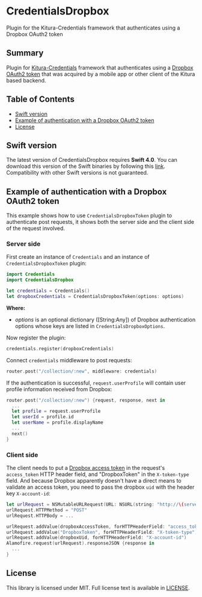 # CredentialsDropbox
Plugin for the Kitura-Credentials framework that authenticates using a Dropbox OAuth2 token

## Summary
Plugin for [Kitura-Credentials](https://github.com/IBM-Swift/Kitura-Credentials) framework that authenticates using a [Dropbox OAuth2 token](https://www.dropbox.com/developers/reference/oauth-guide) that was acquired by a mobile app or other client of the Kitura based backend.

## Table of Contents
* [Swift version](#swift-version)
* [Example of authentication with a Dropbox OAuth2 token](#example-of-authentication-with-a-dropbox-oauth2-token)
* [License](#license)

## Swift version
The latest version of CredentialsDropbox requires **Swift 4.0**. You can download this version of the Swift binaries by following this [link](https://swift.org/download/). Compatibility with other Swift versions is not guaranteed.

## Example of authentication with a Dropbox OAuth2 token

This example shows how to use `CredentialsDropboxToken` plugin to authenticate post requests, it shows both the server side and the client side of the request involved.

### Server side

First create an instance of `Credentials` and an instance of `CredentialsDropboxToken` plugin:

```swift
import Credentials
import CredentialsDropbox

let credentials = Credentials()
let dropboxCredentials = CredentialsDropboxToken(options: options)
```
**Where:**
- *options* is an optional dictionary ([String:Any]) of Dropbox authentication options whose keys are listed in `CredentialsDropboxOptions`.

Now register the plugin:
```swift
credentials.register(dropboxCredentials)
```

Connect `credentials` middleware to post requests:

```swift
router.post("/collection/:new", middleware: credentials)
```
If the authentication is successful, `request.userProfile` will contain user profile information received from Dropbox:
```swift
router.post("/collection/:new") {request, response, next in
  ...
  let profile = request.userProfile
  let userId = profile.id
  let userName = profile.displayName
  ...
  next()
}
```

### Client side
The client needs to put a [Dropbox access token](https://www.dropbox.com/developers/reference/oauth-guide) in the request's `access_token` HTTP header field, and "DropboxToken" in the `X-token-type` field. And because Dropbox apparently doesn't have a direct means to validate an access token, you need to pass the dropbox `uid` with the header key `X-account-id`:

```swift
let urlRequest = NSMutableURLRequest(URL: NSURL(string: "http://\(serverUrl)/collection/\(name)"))
urlRequest.HTTPMethod = "POST"
urlRequest.HTTPBody = ...

urlRequest.addValue(dropboxAccessToken, forHTTPHeaderField: "access_token")
urlRequest.addValue("DropboxToken", forHTTPHeaderField: "X-token-type")
urlRequest.addValue(dropboxUid, forHTTPHeaderField: "X-account-id")
Alamofire.request(urlRequest).responseJSON {response in
  ...
}

```

## License
This library is licensed under MIT. Full license text is available in [LICENSE](LICENSE).
